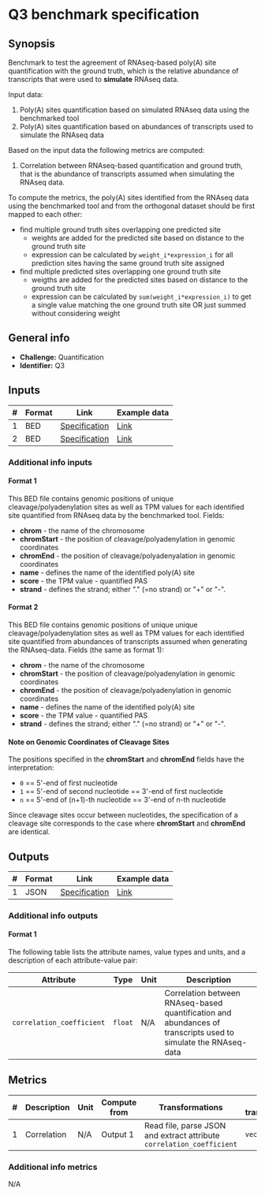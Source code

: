 # Q3 benchmark specification

## Synopsis

Benchmark to test the agreement of RNAseq-based poly(A) site quantification with the ground truth, which is the relative abundance of transcripts that were used to **simulate** RNAseq data.

Input data:

1. Poly(A) sites quantification based on simulated RNAseq data using the benchmarked tool
2. Poly(A) sites quantification based on abundances of transcripts used to simulate the RNAseq data

Based on the input data the following metrics are computed:
 
1. Correlation between RNAseq-based quantification and ground truth, that is the abundance of transcripts assumed when simulating the RNAseq data.

To compute the metrics, the poly(A) sites identified from the RNAseq data using the benchmarked tool and from the orthogonal dataset should be first mapped to each other:

- find multiple ground truth sites overlapping one predicted site
  - weights are added for the predicted site based on distance to the ground truth site
  - expression can be calculated by `weight_i*expression_i` for all prediction sites having the same ground truth site assigned
- find multiple predicted sites overlapping one ground truth site
  - weigths are added for the predicted sites based on distance to the ground truth site
  - expression can be calculated by `sum(weight_i*expression_i)` to get a single value matching the one ground truth site OR just summed without considering weight


## General info

* **Challenge:** Quantification
* **Identifier:** Q3

## Inputs

| # | Format | Link | Example data |
| --- | --- | --- | --- |
| 1 | BED | [Specification][spec-bed] | [Link][in1] |
| 2 | BED | [Specification][spec-bed] | [Link][in2] |

### Additional info inputs

#### Format 1

This BED file contains genomic positions of unique cleavage/polyadenylation sites as well as TPM values for each identified site quantified from RNAseq data by the benchmarked tool. Fields:

- **chrom** - the name of the chromosome
- **chromStart** - the position of cleavage/polyadenylation in genomic coordinates
- **chromEnd** - the position of cleavage/polyadenyalation in genomic coordinates
- **name** - defines the name of the identified poly(A) site
- **score** - the TPM value - quantified PAS
- **strand** - defines the strand; either "." (=no strand) or "+" or "-".

#### Format 2

This BED file contains genomic positions of unique unique cleavage/polyadenylation sites as well as TPM values for each identified site quantified from abundances of transcripts assumed when generating the RNAseq-data.
Fields (the same as format 1):

- **chrom** - the name of the chromosome
- **chromStart** - the position of cleavage/polyadenylation in genomic coordinates
- **chromEnd** - the position of cleavage/polyadenylation in genomic coordinates
- **name** - defines the name of the identified poly(A) site
- **score** - the TPM value - quantified PAS
- **strand** - defines the strand; either "." (=no strand) or "+" or "-".

#### Note on Genomic Coordinates of Cleavage Sites

The positions specified in the **chromStart** and **chromEnd** fields have the interpretation:

 - `0` == 5'-end of first nucleotide
 - `1` == 5'-end of second nucleotide == 3'-end of first nucleotide 
 - `n` == 5'-end of (n+1)-th nucleotide == 3'-end of n-th nucleotide

Since cleavage sites occur between nucleotides, the specification of a cleavage site corresponds to the case where **chromStart** and **chromEnd** are identical.

## Outputs

| # | Format | Link | Example data |
 | --- | --- | --- | --- |
 | 1 | JSON | [Specification][spec-json] | [Link][out1] |
 
### Additional info outputs
 
#### Format 1
 
 The following table lists the attribute names, value types and units, and a
description of each attribute-value pair:
 
 | Attribute | Type | Unit | Description |
 | --- | --- | --- | --- |
 | `correlation_coefficient` | `float` | N/A | Correlation between RNAseq-based quantification and abundances of transcripts used to simulate the RNAseq-data |

## Metrics
 
 | # | Description | Unit | Compute from | Transformations | Type after transformations | Additional comments |
 | --- | --- | --- | --- | --- | --- | --- |
 | 1 | Correlation | N/A | Output 1 | Read file, parse JSON and extract attribute `correlation_coefficient` | `vector` | N/A |
 
### Additional info metrics
 
 N/A

[//]: # (References)
 
[in1]: ./example_files/input1.bed
[in2]: ./example_files/input2.bed
[out1]: ./example_files/output1.json
[spec-json]: <https://www.ecma-international.org/publications-and-standards/standards/ecma-404/>
[spec-bed]: <https://genome.ucsc.edu/FAQ/FAQformat.html#format1>
